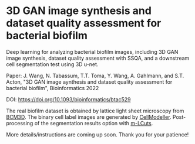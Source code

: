 # 3D GAN image synthesis and dataset quality assessment for bacterial biofilm
Deep learning for analyzing bacterial biofilm images, including 3D GAN image synthesis, dataset quality assessment with SSQA, and a downstream cell segmentation test using 3D u-net.

Paper:
J. Wang, N. Tabassum, T.T. Toma, Y. Wang, A. Gahlmann, and S.T. Acton,
"3D GAN image aynthesis and dataset quality assessment for bacterial biofilm", Bioinformatics 2022

DOI: https://doi.org/10.1093/bioinformatics/btac529

The real biofilm dataset is obtained by lattice light sheet microscopy from [BCM3D](https://github.com/GahlmannLab/BCM3D). The binary cell label images are generated by [CellModeller](https://haselofflab.github.io/CellModeller/). Post-processing of the segmentation results option with [m-LCuts](https://github.com/jwang-c/m-LCuts).


More details/instructions are coming up soon. Thank you for your patience!
